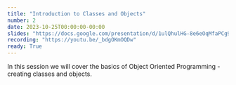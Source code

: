 ```yaml
---
title: "Introduction to Classes and Objects"
number: 2
date: 2023-10-25T00:00:00-00:00
slides: "https://docs.google.com/presentation/d/1ulQhulHG-8e6eOqMfaPCg9VyZRRiCKzFaSfdPJMe2oI/edit?usp=sharing"
recording: "https://youtu.be/_bdgOKmOQDw"
ready: True
---
```


In this session we will cover the basics of Object Oriented Programming - creating classes and objects.
